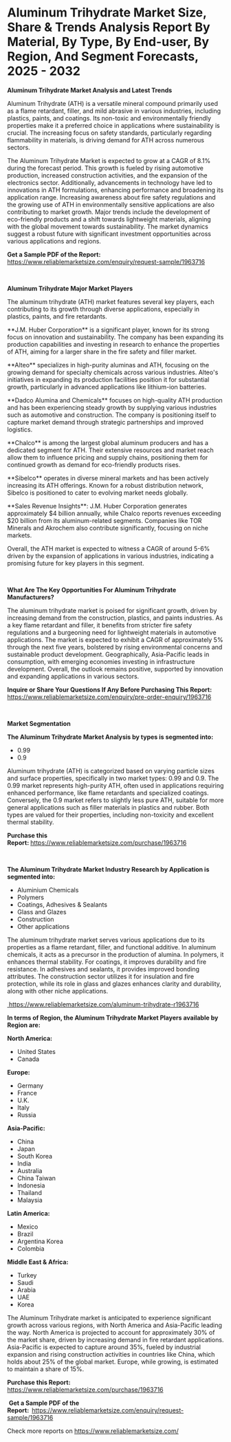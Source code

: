 <p><h1>Aluminum Trihydrate Market Size, Share & Trends Analysis Report By Material, By Type, By End-user, By Region, And Segment Forecasts, 2025 - 2032</h1></p><p><strong>Aluminum Trihydrate Market Analysis and Latest Trends</strong></p>
<p><p>Aluminum Trihydrate (ATH) is a versatile mineral compound primarily used as a flame retardant, filler, and mild abrasive in various industries, including plastics, paints, and coatings. Its non-toxic and environmentally friendly properties make it a preferred choice in applications where sustainability is crucial. The increasing focus on safety standards, particularly regarding flammability in materials, is driving demand for ATH across numerous sectors.</p><p>The Aluminum Trihydrate Market is expected to grow at a CAGR of 8.1% during the forecast period. This growth is fueled by rising automotive production, increased construction activities, and the expansion of the electronics sector. Additionally, advancements in technology have led to innovations in ATH formulations, enhancing performance and broadening its application range. Increasing awareness about fire safety regulations and the growing use of ATH in environmentally sensitive applications are also contributing to market growth. Major trends include the development of eco-friendly products and a shift towards lightweight materials, aligning with the global movement towards sustainability. The market dynamics suggest a robust future with significant investment opportunities across various applications and regions.</p></p>
<p><strong>Get a Sample PDF of the Report:&nbsp;</strong> <a href="https://www.reliablemarketsize.com/enquiry/request-sample/1963716?utm_campaign=3175&utm_medium=2&utm_source=Github&utm_content=ia&utm_term=01042025&utm_id=aluminum-trihydrate">https://www.reliablemarketsize.com/enquiry/request-sample/1963716</a></p>
<p>&nbsp;</p>
<p><strong>Aluminum Trihydrate Major Market Players</strong></p>
<p><p>The aluminum trihydrate (ATH) market features several key players, each contributing to its growth through diverse applications, especially in plastics, paints, and fire retardants. </p><p>**J.M. Huber Corporation** is a significant player, known for its strong focus on innovation and sustainability. The company has been expanding its production capabilities and investing in research to enhance the properties of ATH, aiming for a larger share in the fire safety and filler market.</p><p>**Alteo** specializes in high-purity aluminas and ATH, focusing on the growing demand for specialty chemicals across various industries. Alteo's initiatives in expanding its production facilities position it for substantial growth, particularly in advanced applications like lithium-ion batteries.</p><p>**Dadco Alumina and Chemicals** focuses on high-quality ATH production and has been experiencing steady growth by supplying various industries such as automotive and construction. The company is positioning itself to capture market demand through strategic partnerships and improved logistics.</p><p>**Chalco** is among the largest global aluminum producers and has a dedicated segment for ATH. Their extensive resources and market reach allow them to influence pricing and supply chains, positioning them for continued growth as demand for eco-friendly products rises.</p><p>**Sibelco** operates in diverse mineral markets and has been actively increasing its ATH offerings. Known for a robust distribution network, Sibelco is positioned to cater to evolving market needs globally.</p><p>**Sales Revenue Insights**: J.M. Huber Corporation generates approximately $4 billion annually, while Chalco reports revenues exceeding $20 billion from its aluminum-related segments. Companies like TOR Minerals and Akrochem also contribute significantly, focusing on niche markets.</p><p>Overall, the ATH market is expected to witness a CAGR of around 5-6% driven by the expansion of applications in various industries, indicating a promising future for key players in this segment.</p></p>
<p>&nbsp;</p>
<p><strong>What Are The Key Opportunities For Aluminum Trihydrate Manufacturers?</strong></p>
<p><p>The aluminum trihydrate market is poised for significant growth, driven by increasing demand from the construction, plastics, and paints industries. As a key flame retardant and filler, it benefits from stricter fire safety regulations and a burgeoning need for lightweight materials in automotive applications. The market is expected to exhibit a CAGR of approximately 5% through the next five years, bolstered by rising environmental concerns and sustainable product development. Geographically, Asia-Pacific leads in consumption, with emerging economies investing in infrastructure development. Overall, the outlook remains positive, supported by innovation and expanding applications in various sectors.</p></p>
<p><strong>Inquire or Share Your Questions If Any Before Purchasing This Report:</strong> <a href="https://www.reliablemarketsize.com/enquiry/pre-order-enquiry/1963716?utm_campaign=3175&utm_medium=2&utm_source=Github&utm_content=ia&utm_term=01042025&utm_id=aluminum-trihydrate">https://www.reliablemarketsize.com/enquiry/pre-order-enquiry/1963716</a></p>
<p>&nbsp;</p>
<p><strong>Market Segmentation</strong></p>
<p><strong>The Aluminum Trihydrate Market Analysis by types is segmented into:</strong></p>
<p><ul><li>0.99</li><li>0.9</li></ul></p>
<p><p>Aluminum trihydrate (ATH) is categorized based on varying particle sizes and surface properties, specifically in two market types: 0.99 and 0.9. The 0.99 market represents high-purity ATH, often used in applications requiring enhanced performance, like flame retardants and specialized coatings. Conversely, the 0.9 market refers to slightly less pure ATH, suitable for more general applications such as filler materials in plastics and rubber. Both types are valued for their properties, including non-toxicity and excellent thermal stability.</p></p>
<p><strong>Purchase this Report:&nbsp;</strong><a href="https://www.reliablemarketsize.com/purchase/1963716?utm_campaign=3175&utm_medium=2&utm_source=Github&utm_content=ia&utm_term=01042025&utm_id=aluminum-trihydrate">https://www.reliablemarketsize.com/purchase/1963716</a></p>
<p>&nbsp;</p>
<p><strong>The Aluminum Trihydrate Market Industry Research by Application is segmented into:</strong></p>
<p><ul><li>Aluminium Chemicals</li><li>Polymers</li><li>Coatings, Adhesives & Sealants</li><li>Glass and Glazes</li><li>Construction</li><li>Other applications</li></ul></p>
<p><p>The aluminum trihydrate market serves various applications due to its properties as a flame retardant, filler, and functional additive. In aluminum chemicals, it acts as a precursor in the production of alumina. In polymers, it enhances thermal stability. For coatings, it improves durability and fire resistance. In adhesives and sealants, it provides improved bonding attributes. The construction sector utilizes it for insulation and fire protection, while its role in glass and glazes enhances clarity and durability, along with other niche applications.</p></p>
<p><a href="https://www.reliablemarketsize.com/aluminum-trihydrate-r1963716?utm_campaign=3175&utm_medium=2&utm_source=Github&utm_content=ia&utm_term=01042025&utm_id=aluminum-trihydrate">&nbsp;https://www.reliablemarketsize.com/aluminum-trihydrate-r1963716</a></p>
<p><strong>In terms of Region, the Aluminum Trihydrate Market Players available by Region are:</strong></p>
<p>
    <p> <strong> North America: </strong>
        <ul>
            <li>United States</li>
            <li>Canada</li>
        </ul>
        </p> 
    <p> <strong> Europe: </strong>
        <ul>
            <li>Germany</li>
            <li>France</li>
            <li>U.K.</li>
            <li>Italy</li>
            <li>Russia</li>
        </ul>
        </p> 
    <p> <strong> Asia-Pacific: </strong>
        <ul>
            <li>China</li>
            <li>Japan</li>
            <li>South Korea</li>
            <li>India</li>
            <li>Australia</li>
            <li>China Taiwan</li>
            <li>Indonesia</li>
            <li>Thailand</li>
            <li>Malaysia</li>
        </ul>
        </p> 
    <p> <strong> Latin America: </strong>
        <ul>
            <li>Mexico</li>
            <li>Brazil</li>
            <li>Argentina Korea</li>
            <li>Colombia</li>
        </ul>
        </p> 
    <p> <strong> Middle East & Africa: </strong>
        <ul>
            <li>Turkey</li>
            <li>Saudi</li>
            <li>Arabia</li>
            <li>UAE</li>
            <li>Korea</li>
        </ul>
    </p>
    </p>
<p><p>The Aluminum Trihydrate market is anticipated to experience significant growth across various regions, with North America and Asia-Pacific leading the way. North America is projected to account for approximately 30% of the market share, driven by increasing demand in fire retardant applications. Asia-Pacific is expected to capture around 35%, fueled by industrial expansion and rising construction activities in countries like China, which holds about 25% of the global market. Europe, while growing, is estimated to maintain a share of 15%.</p></p>
<p><strong>Purchase this Report: </strong><a href="https://www.reliablemarketsize.com/purchase/1963716?utm_campaign=3175&utm_medium=2&utm_source=Github&utm_content=ia&utm_term=01042025&utm_id=aluminum-trihydrate">https://www.reliablemarketsize.com/purchase/1963716</a></p>
<p>&nbsp;<strong>Get a Sample PDF of the Report:&nbsp;&nbsp;</strong><a href="https://www.reliablemarketsize.com/enquiry/request-sample/1963716?utm_campaign=3175&utm_medium=2&utm_source=Github&utm_content=ia&utm_term=01042025&utm_id=aluminum-trihydrate">https://www.reliablemarketsize.com/enquiry/request-sample/1963716</a></p>
<p><strong></strong></p>
<p>Check more reports on <a href="https://www.reliablemarketsize.com/?utm_campaign=3175&utm_medium=2&utm_source=Github&utm_content=ia&utm_term=01042025&utm_id=aluminum-trihydrate">https://www.reliablemarketsize.com/</a></p>
